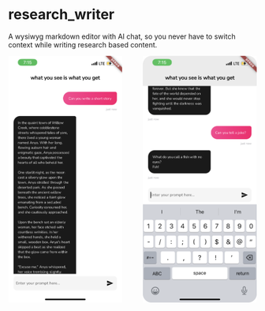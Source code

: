 # research_writer

A wysiwyg markdown editor with AI chat, so you never have to switch context while writing research based content.

<div style="display: flex; justify-content: space-between;">
  <img src="assets/sample1.png" alt="Screenshot of research_writer" height="500" style="margin-right: 10px;">
  <img src="assets/sample2.png" alt="Screenshot of research_writer" height="500">
</div>
